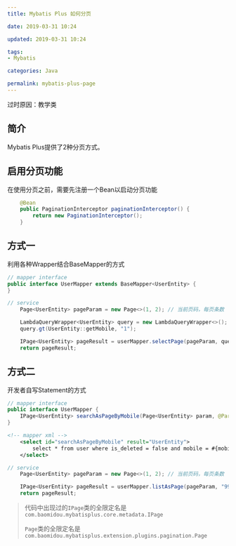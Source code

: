 ```yaml
---
title: Mybatis Plus 如何分页

date: 2019-03-31 10:24

updated: 2019-03-31 10:24

tags:
- Mybatis

categories: Java

permalink: mybatis-plus-page
---
```


过时原因：教学类

## 简介

Mybatis Plus提供了2种分页方式。



## 启用分页功能

在使用分页之前，需要先注册一个Bean以启动分页功能

~~~java
    @Bean
    public PaginationInterceptor paginationInterceptor() {
        return new PaginationInterceptor();
    }
~~~



## 方式一

利用各种Wrapper结合BaseMapper的方式

~~~java
// mapper interface
public interface UserMapper extends BaseMapper<UserEntity> {
}
~~~

~~~java
// service
    Page<UserEntity> pageParam = new Page<>(1, 2); // 当前页码，每页条数

    LambdaQueryWrapper<UserEntity> query = new LambdaQueryWrapper<>();
    query.gt(UserEntity::getMobile, "1");

    IPage<UserEntity> pageResult = userMapper.selectPage(pageParam, query);
    return pageResult;
~~~



## 方式二

开发者自写Statement的方式

~~~java
// mapper interface
public interface UserMapper {
    IPage<UserEntity> searchAsPageByMobile(Page<UserEntity> param, @Param("mobile") String mobile);
}
~~~

~~~xml
<!-- mapper xml -->
    <select id="searchAsPageByMobile" result="UserEntity">
        select * from user where is_deleted = false and mobile = #{mobile}
    </select>
~~~

~~~java
// service
    Page<UserEntity> pageParam = new Page<>(1, 2); // 当前页码，每页条数

    IPage<UserEntity> pageResult = userMapper.listAsPage(pageParam, "999");
    return pageResult;
~~~



> 代码中出现过的`IPage`类的全限定名是`com.baomidou.mybatisplus.core.metadata.IPage`
>
> `Page`类的全限定名是`com.baomidou.mybatisplus.extension.plugins.pagination.Page`